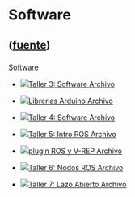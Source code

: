 # Software
([fuente](https://campus.exactas.uba.ar/course/view.php?id=1028&section=5))
---
###
[Software](https://campus.exactas.uba.ar/course/view.php?id=1028&section=5)

  - [![ ](https://campus.exactas.uba.ar/theme/image.php/aardvark/core/1524598950/f/archive-24)Taller 3: Software  Archivo](https://campus.exactas.uba.ar/mod/resource/view.php?id=60411)

  - [![ ](https://campus.exactas.uba.ar/theme/image.php/aardvark/core/1524598950/f/archive-24)Librerias Arduino  Archivo](https://campus.exactas.uba.ar/mod/resource/view.php?id=60519)

  - [![ ](https://campus.exactas.uba.ar/theme/image.php/aardvark/core/1524598950/f/unknown-24)Taller 4: Software Archivo](https://campus.exactas.uba.ar/mod/resource/view.php?id=60520)

  - [![ ](https://campus.exactas.uba.ar/theme/image.php/aardvark/core/1524598950/f/archive-24)Taller 5: Intro ROS Archivo](https://campus.exactas.uba.ar/mod/resource/view.php?id=60795)

  - [![ ](https://campus.exactas.uba.ar/theme/image.php/aardvark/core/1524598950/f/unknown-24)plugin ROS y V-REP Archivo](https://campus.exactas.uba.ar/mod/resource/view.php?id=60796)

  - [![ ](https://campus.exactas.uba.ar/theme/image.php/aardvark/core/1524598950/f/archive-24)Taller 6: Nodos ROS Archivo](https://campus.exactas.uba.ar/mod/resource/view.php?id=60974)

  - [![ ](https://campus.exactas.uba.ar/theme/image.php/aardvark/core/1524598950/f/archive-24)Taller 7: Lazo Abierto Archivo](https://campus.exactas.uba.ar/mod/resource/view.php?id=61339)

